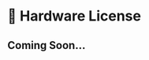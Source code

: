 # 🪪 Hardware License

## Coming Soon... <a href="#link-your-drone-logbook-account-to-zephyr" id="link-your-drone-logbook-account-to-zephyr"></a>
